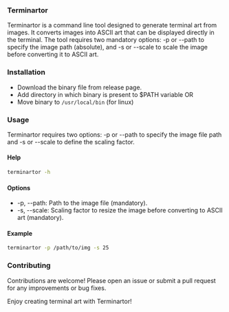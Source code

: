 ### Terminartor

Terminartor is a command line tool designed to generate terminal art from images. It converts images into ASCII art that can be displayed directly in the terminal. The tool requires two mandatory options: -p or --path to specify the image path (absolute), and -s or --scale to scale the image before converting it to ASCII art.

### Installation

- Download the binary file from release page.
- Add directory in which binary is present to $PATH variable
  OR
- Move binary to `/usr/local/bin` (for linux)

### Usage

Terminartor requires two options: -p or --path to specify the image file path and -s or --scale to define the scaling factor.

#### Help

```sh
terminartor -h
```

#### Options

- -p, --path: Path to the image file (mandatory).
- -s, --scale: Scaling factor to resize the image before converting to ASCII art (mandatory).

#### Example

```sh
terminartor -p /path/to/img -s 25
```

### Contributing

Contributions are welcome! Please open an issue or submit a pull request for any improvements or bug fixes.

Enjoy creating terminal art with Terminartor!
